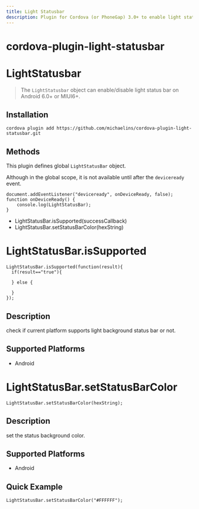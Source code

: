 ```yaml
---
title: Light Statusbar
description: Plugin for Cordova (or PhoneGap) 3.0+ to enable light status bar on Android 6.0+ or MIUI6+.
---
```

<!---
# license: Licensed to the Apache Software Foundation (ASF) under one
#         or more contributor license agreements.  See the NOTICE file
#         distributed with this work for additional information
#         regarding copyright ownership.  The ASF licenses this file
#         to you under the Apache License, Version 2.0 (the
#         "License"); you may not use this file except in compliance
#         with the License.  You may obtain a copy of the License at
#
#           http://www.apache.org/licenses/LICENSE-2.0
#
#         Unless required by applicable law or agreed to in writing,
#         software distributed under the License is distributed on an
#         "AS IS" BASIS, WITHOUT WARRANTIES OR CONDITIONS OF ANY
#         KIND, either express or implied.  See the License for the
#         specific language governing permissions and limitations
#         under the License.
-->

# cordova-plugin-light-statusbar

LightStatusbar
======

> The `LightStatusbar` object can enable/disable light status bar on Android 6.0+ or MIUI6+.

## Installation

    cordova plugin add https://github.com/michaelins/cordova-plugin-light-statusbar.git

Methods
-------
This plugin defines global `LightStatusBar` object.

Although in the global scope, it is not available until after the `deviceready` event.

    document.addEventListener("deviceready", onDeviceReady, false);
    function onDeviceReady() {
        console.log(LightStatusBar);
    }

- LightStatusBar.isSupported(successCallback)
- LightStatusBar.setStatusBarColor(hexString)

LightStatusBar.isSupported
=================

    LightStatusBar.isSupported(function(result){
      if(result=="true"){
        
      } else {
   
      }
    });

Description
-----------

check if current platform supports light background status bar or not.


Supported Platforms
-------------------

- Android

LightStatusBar.setStatusBarColor
=================

    LightStatusBar.setStatusBarColor(hexString);

Description
-----------

set the status background color.


Supported Platforms
-------------------

- Android

Quick Example
-------------

    LightStatusBar.setStatusBarColor("#FFFFFF");